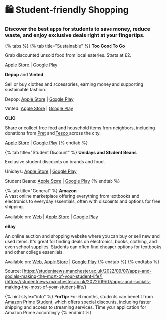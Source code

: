 # 🛍️ Student-friendly Shopping

### Discover the best apps for students to save money, reduce waste, and enjoy exclusive deals right at your fingertips.

{% tabs %}
{% tab title="Sustainable" %}
**Too Good To Go**

Grab discounted unsold food from local eateries. Starts at £2.

[Apple Store](https://apps.apple.com/gb/app/too-good-to-go-end-food-waste/id1060683933) | [Google Play](https://play.google.com/store/apps/details?id=com.app.tgtg\&hl=en_GB\&gl=US)



**Depop** and **Vinted**

Sell or buy clothes and accessories, earning money and supporting sustainable fashion.

Depop: [Apple Store](https://apps.apple.com/gb/app/depop-buy-sell-clothing/id518684914) | [Google Play](https://play.google.com/store/apps/details?id=com.depop\&hl=en_GB\&gl=US)

Vinted: [Apple Store](https://apps.apple.com/gb/app/vinted-buy-and-sell-preloved/id632064380) | [Google Play](https://play.google.com/store/apps/details?id=fr.vinted\&hl=en_GB\&gl=US)



**OLIO**

Share or collect free food and household items from neighbors, including donations from [Pret](https://help.olioex.com/article/444-how-olio-and-pret-a-manger-are-working-together) and [Tesco ](https://www.tescoplc.com/news/2020/launch-of-tescoolio-partnership/) across the city.

[Apple Store](https://apps.apple.com/gb/app/olio/id1008237086) | [Google Play](https://play.google.com/store/apps/details?id=com.olioex.android\&hl=en_GB\&gl=US)
{% endtab %}

{% tab title="Student Discount" %}
**Unidays and Student Beans**

Exclusive student discounts on brands and food.

Unidays: [Apple Store](https://apps.apple.com/gb/app/unidays-student-discounts/id599608562) | [Google Play](https://play.google.com/store/apps/details?id=com.myunidays\&hl=en_GB\&gl=US)

Student Beans: [Apple Store](https://apps.apple.com/gb/app/student-beans-uni-discounts/id994482161) | [Google Play](https://play.google.com/store/apps/details?id=com.studentbeans.studentbeans\&hl=en_GB\&gl=US)
{% endtab %}

{% tab title="General" %}
**Amazon**\
A vast online marketplace offering everything from textbooks and electronics to everyday essentials, often with discounts and options for free shipping.\
\
Available on: [Web](https://www.amazon.co.uk/) | [Apple Store](https://apps.apple.com/gb/app/amazon/id335187483) | [Google Play](https://play.google.com/store/apps/details?id=com.amazon.mShop.android.shopping\&hl=en_GB\&gl=US)



**eBay**&#x20;

An online auction and shopping website where you can buy or sell new and used items. It's great for finding deals on electronics, books, clothing, and even school supplies. Students can often find cheaper options for textbooks and other college essentials.

Available on: [Web](https://www.ebay.co.uk/), [Apple Store](https://apps.apple.com/us/app/ebay-marketplace-buy-and-sell/id282614216) | [Google Play](https://play.google.com/store/apps/details?id=com.ebay.mobile\&hl=en\&gl=US)
{% endtab %}
{% endtabs %}







Source: [https://studentnews.manchester.ac.uk/2022/09/07/apps-and-socials-making-the-most-of-your-student-life/](https://studentnews.manchester.ac.uk/2022/09/07/apps-and-socials-making-the-most-of-your-student-life/)

{% hint style="info" %}
**ProTip:** For 6 months, students can benefit from [Amazon Prime Student](https://www.amazon.co.uk/amazonprime?primeCampaignId=studentWlpPrimeRedir\&ref=st_wlp_pr_redir), which offers special discounts, including faster shipping and access to streaming services. Time your application for Amazon Prime accordingly
{% endhint %}
